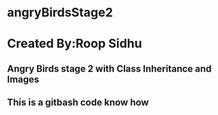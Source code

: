 # angryBirdsStage2

# Created By:Roop Sidhu

Angry Birds stage 2 with Class Inheritance and Images
------------------------------------------------
This is a gitbash code know how
------------------------------------------------
